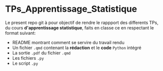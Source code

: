 # TPs_Apprentissage_Statistique
Le present repo git à pour objectif de rendre le rappport des differents TPs, du cours **d'apprentissage statistique**, faits en classe ce en respectant le format suivant:
- README montrant comment se servire du travail rendu 
- Un fichier `.qmd` contenant la **rédaction** et le **code** `Python` intégré
- La sortie `.pdf` du fichier `.qmd`
- Les fichiers `.py`
- Le script `.py`
